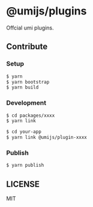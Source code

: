 # @umijs/plugins

Offcial umi plugins.

## Contribute

### Setup

```bash
$ yarn
$ yarn bootstrap
$ yarn build
```

### Development

```bash
$ cd packages/xxxx
$ yarn link

$ cd your-app
$ yarn link @umijs/plugin-xxxx
```

### Publish

```bash
$ yarn publish
```

## LICENSE

MIT
